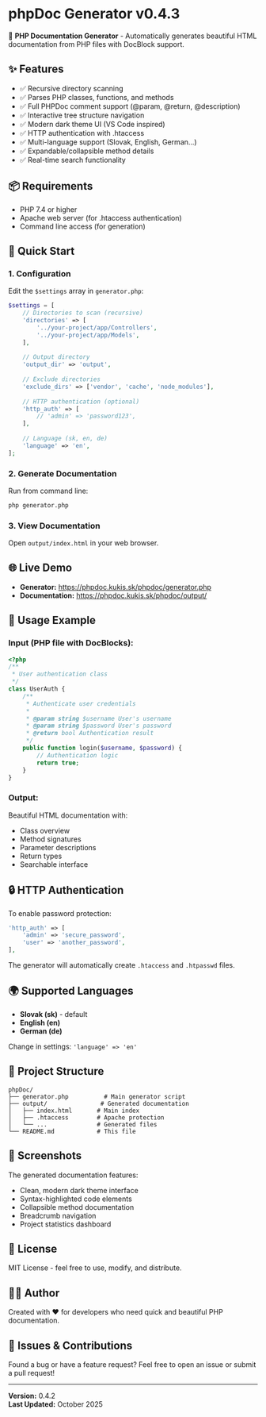 # phpDoc Generator v0.4.3

🚀 **PHP Documentation Generator** - Automatically generates beautiful HTML documentation from PHP files with DocBlock support.

## ✨ Features

- ✅ Recursive directory scanning
- ✅ Parses PHP classes, functions, and methods
- ✅ Full PHPDoc comment support (@param, @return, @description)
- ✅ Interactive tree structure navigation
- ✅ Modern dark theme UI (VS Code inspired)
- ✅ HTTP authentication with .htaccess
- ✅ Multi-language support (Slovak, English, German...)
- ✅ Expandable/collapsible method details
- ✅ Real-time search functionality

## 📦 Requirements

- PHP 7.4 or higher
- Apache web server (for .htaccess authentication)
- Command line access (for generation)

## 🚀 Quick Start

### 1. Configuration

Edit the `$settings` array in `generator.php`:
```php
$settings = [
    // Directories to scan (recursive)
    'directories' => [
        '../your-project/app/Controllers',
        '../your-project/app/Models',
    ],
    
    // Output directory
    'output_dir' => 'output',
    
    // Exclude directories
    'exclude_dirs' => ['vendor', 'cache', 'node_modules'],
    
    // HTTP authentication (optional)
    'http_auth' => [
        // 'admin' => 'password123',
    ],
    
    // Language (sk, en, de)
    'language' => 'en',
];
```

### 2. Generate Documentation

Run from command line:
```bash
php generator.php
```

### 3. View Documentation

Open `output/index.html` in your web browser.

## 🌐 Live Demo

- **Generator:** https://phpdoc.kukis.sk/phpdoc/generator.php
- **Documentation:** https://phpdoc.kukis.sk/phpdoc/output/

## 📖 Usage Example

### Input (PHP file with DocBlocks):
```php
<?php
/**
 * User authentication class
 */
class UserAuth {
    /**
     * Authenticate user credentials
     * 
     * @param string $username User's username
     * @param string $password User's password
     * @return bool Authentication result
     */
    public function login($username, $password) {
        // Authentication logic
        return true;
    }
}
```

### Output:

Beautiful HTML documentation with:
- Class overview
- Method signatures
- Parameter descriptions
- Return types
- Searchable interface

## 🔒 HTTP Authentication

To enable password protection:
```php
'http_auth' => [
    'admin' => 'secure_password',
    'user' => 'another_password',
],
```

The generator will automatically create `.htaccess` and `.htpasswd` files.

## 🌍 Supported Languages

- **Slovak (sk)** - default
- **English (en)**
- **German (de)**

Change in settings: `'language' => 'en'`

## 📁 Project Structure
```
phpDoc/
├── generator.php          # Main generator script
├── output/               # Generated documentation
│   ├── index.html       # Main index
│   ├── .htaccess        # Apache protection
│   └── ...              # Generated files
└── README.md            # This file
```

## 🎨 Screenshots

The generated documentation features:
- Clean, modern dark theme interface
- Syntax-highlighted code elements
- Collapsible method documentation
- Breadcrumb navigation
- Project statistics dashboard

## 📝 License

MIT License - feel free to use, modify, and distribute.

## 👨‍💻 Author

Created with ❤️ for developers who need quick and beautiful PHP documentation.

## 🐛 Issues & Contributions

Found a bug or have a feature request? Feel free to open an issue or submit a pull request!

---

**Version:** 0.4.2  
**Last Updated:** October 2025